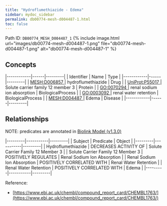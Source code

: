 ```yaml
---
title: "Hydroflumethiazide - Edema"
sidebar: mydoc_sidebar
permalink: db00774-mesh-d004487-1.html
toc: false 
---
```



Path ID: `DB00774_MESH_D004487_1`
{% include image.html url="images/db00774-mesh-d004487-1.png" file="db00774-mesh-d004487-1.png" alt="db00774-mesh-d004487-1" %}

## Concepts

|------------|------|---------|
| Identifier | Name | Type    |
|------------|------|---------|
| <a href="https://identifiers.org/MESH:D006857">MESH:D006857 </a> | hydroflumethiazide | Drug |
| <a href="https://identifiers.org/UniProt:P55017">UniProt:P55017 </a> | Solute carrier family 12 member 3 | Protein |
| <a href="https://identifiers.org/GO:0070294">GO:0070294 </a> | renal sodium ion absorption | BiologicalProcess |
| <a href="https://identifiers.org/GO:0003092">GO:0003092 </a> | renal water retention | BiologicalProcess |
| <a href="https://identifiers.org/MESH:D004487">MESH:D004487 </a> | Edema | Disease |
|------------|------|---------|

## Relationships


NOTE: predicates are annotated in <a href="https://github.com/biolink/biolink-model/releases/tag/v1.3.0">Biolink Model (v1.3.0)</a>

|---------|-----------|---------|
| Subject | Predicate | Object  |
|---------|-----------|---------|
| Hydroflumethiazide | DECREASES ACTIVITY OF | Solute Carrier Family 12 Member 3 |
| Solute Carrier Family 12 Member 3 | POSITIVELY REGULATES | Renal Sodium Ion Absorption |
| Renal Sodium Ion Absorption | POSITIVELY CORRELATED WITH | Renal Water Retention |
| Renal Water Retention | POSITIVELY CORRELATED WITH | Edema |
|---------|-----------|---------|

Reference: 
  - [https://www.ebi.ac.uk/chembl/compound_report_card/CHEMBL1763/](https://www.ebi.ac.uk/chembl/compound_report_card/CHEMBL1763/)
